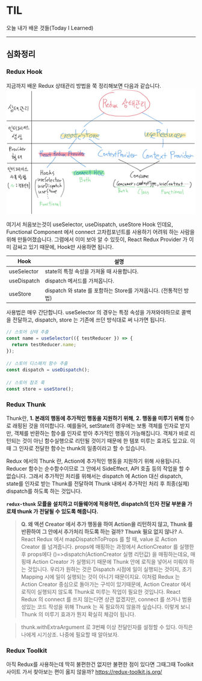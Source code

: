 # TIL
오늘 내가 배운 것들(Today I Learned)   


---------------------------------------

## 심화정리

### Redux Hook
지금까지 배운 Redux 상태관리 방법을 쭉 정리해보면 다음과 같습니다. 
![Redux State Management Diagram](https://github.com/LimEunSeop/TIL-React-Framework/blob/master/assets/A-1.JPG?raw=true)

여기서 처음보는것이 useSelector, useDispatch, useStore Hook 인데요, Functional Component 에서 connect 고차컴포넌트를 사용하기 어려워 하는 사람을 위해 만들어졌습니다. 그렴에서 이미 보아 알 수 있듯이, React Redux Provider 가 이미 감싸고 있기 때문에, Hook만 사용하면 됩니다.

| Hook | 설명 |
|--|--|
| useSelector | state의 특정 속성을 가져올 때 사용합니다. |
| useDispatch | dispatch 메서드를 가져옵니다. |
| useStore | dispatch 와 state 를 포함하는 Store를 가져옵니다. (전통적인 방법) |

사용법은 매우 간단합니다. useSelector 의 경우는 특정 속성을 가져와야하므로 콜백을 전달하고, dispatch, store 는 기존에 쓰던 방식대로 써 나가면 됩니다.
```javascript
// 스토어 상태 추출
const name = useSelector(({ testReducer }) => {
  return testReducer.name;
});

// 스토어 디스패치 함수 추출
const dispatch = useDispatch();

// 스토어 참조 훅
const store = useStore();

```

### Redux Thunk
Thunk란, **1. 본래의 행동에 추가적인 행동을 지원하기 위해**, **2. 행동을 미루기 위해** 함수로 래핑된 것을 의미합니다. 예를들어, setState의 경우에는 보통 객체를 인자로 받지만, 객체를 반환하는 함수를 인자로 받아 추가적인 행동이 가능해집니다. 객체가 바로 리턴되는 것이 아닌 함수실행으로 리턴될 것이기 때문에 한 템포 미루는 효과도 있고요. 이때 그 인자로 전달한 함수는 thunk의 일종이라고 할 수 있습니다.

Redux 에서의 Thunk 란, Action에 추가적인 행동을 지원하기 위해 사용됩니다. Reducer 함수는 순수함수이므로 그 안에서 SideEffect, API 호출 등의 작업을 할 수 없습니다. 그래서 추가적인 처리를 위해서는 dispatch 에 Action 대신 dispatch, state를 인자로 받는 Thunk를 전달하여 Thunk 내에서 추가적인 처리 후 최종(실제) dispatch를 하도록 하는 것입니다.

**`redux-thunk` 모률을 설치하고 미들웨어에 적용하면, dispatch의 인자 전달 부분을 가로채 thunk 가 전달될 수 있도록 해줍니다.**

> **Q. 왜 액션 Creator 에서 추가 행동을 하여 Action을 리턴하지 않고, Thunk 를 반환하여 그 안에서 추가처리 하도록 하는 걸까? Thunk 필요 없지 않나?**
> A. React Redux 에서 mapDispatchToProps 를 할 때, value 로 Action Creator 를 넘겨줍니다. props에 매핑하는 과정에서 ActionCreator 를 실행한 후 props에다 ()=>dispatch(ActionCreator 실행 리턴값) 을 매핑하는데요, 매핑때 Action Creator 가 실행되기 때문에 Thunk 안에 로직을 넣어서 미뤄야 하는 것입니다. 우리가 원하는 것은 Dispatch 시점에 일이 실행되는 것이지, 초기 Mapping 시에 일이 실행되는 것이 아니기 때문이지요. 이처럼 Redux 는 Action Creator 중심으로 돌아가는 구석이 있기때문에, Action Creator 에서 로직이 실행되지 않도록 Thunk로 미루는 작업이 필요한 것입니다. React Redux 의 connect 를 쓰지 않는다면 상관 없겠지만, connect 를 쓰거나 범용성있는 코드 작성을 위해 Thunk 는 꼭 필요하지 않을까 싶습니다. 이렇게 보니 Thunk 의 미루기 효과가 뭔지 확실히 체감이 됩니다.

> thunk.withExtraArgument 로 3번째 이상 전달인자를 설정할 수 있다. 아직은 나에게 시기상조. 나중에 필요할 때 알아보자.

### Redux Toolkit
아직 Redux를 사용하는데 딱히 불편한건 없지만 불편한 점이 있다면 그때그때 Toolkit 사이트 가서 찾아보는 편이 옳지 않을까?
https://redux-toolkit.js.org/